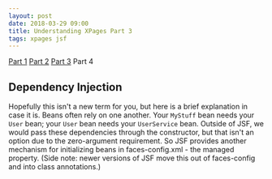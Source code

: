 ```yaml
---
layout: post
date: 2018-03-29 09:00
title: Understanding XPages Part 3
tags: xpages jsf
---
```

[Part 1](/Understanding-XPages-part-1) [Part 2](/Understanding-XPages-part-2) [Part 3](/Understanding-XPages-part-3) Part 4


## Dependency Injection
Hopefully this isn't a new term for you, but here is a brief explanation in case it is. Beans often rely on one another. Your `MyStuff` bean needs your `User` bean; your `User` bean needs your `UserService` bean. Outside of JSF, we would pass these dependencies through the constructor, but that isn't an option due to the zero-argument requirement. So JSF provides another mechanism for initializing beans in faces-config.xml - the managed property. (Side note: newer versions of JSF move this out of faces-config and into class annotations.)


<!-- more -->
